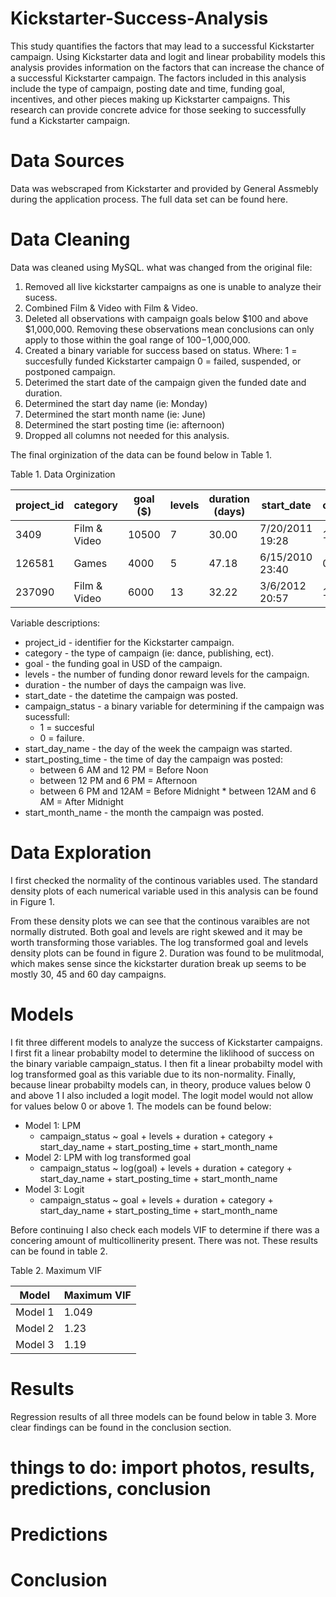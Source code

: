 # Kickstarter-Success-Analysis
This study quantifies the factors that may lead to a successful Kickstarter campaign. Using Kickstarter data and logit and linear probability models this analysis provides information on the factors that can increase the chance of a successful Kickstarter campaign. The factors included in this analysis include the type of campaign, posting date and time, funding goal, incentives, and other pieces making up Kickstarter campaigns. This research can provide concrete advice for those seeking to successfully fund a Kickstarter campaign.

# Data Sources
Data was webscraped from Kickstarter and provided by General Assmebly during the application process. The full data set can be found here. 

# Data Cleaning
Data was cleaned using MySQL. 
what was changed from the original file:
1. Removed all live kickstarter campaigns as one is unable to analyze their sucess.
2. Combined Film &amp; Video with Film & Video.
3. Deleted all observations with campaign goals below $100 and above $1,000,000. Removing these observations mean conclusions can only apply to those within the goal range of $100-$1,000,000.
4. Created a binary variable for success based on status. Where:
1 = succesfully funded Kickstarter campaign
0 = failed, suspended, or postponed campaign.
5. Deterimed the start date of the campaign given the funded date and duration.
6. Determined the start day name (ie: Monday)
7. Determined the start month name (ie: June)
8. Determined the start posting time (ie: afternoon)
9. Dropped all columns not needed for this analysis.

The final orginization of the data can be found below in Table 1.

Table 1. Data Orginization

project_id | category | goal ($) | levels | duration (days) | start_date | campaign_status | start_day_name | start_posting_time | start_month_name  
----- | ------ | ---------- | ---------- | ---------- | --------- | ---------------- | ------------- | -------------- | ---
3409 | Film & Video | 10500 | 7 | 30.00 | 7/20/2011 19:28 | 1 | Wednesday | Before Midnight | July
126581 | Games | 4000 | 5 | 47.18 | 6/15/2010 23:40 | 0 | Tuesday | Before Midnight | June
237090 | Film & Video | 6000 | 13 | 32.22 | 3/6/2012 20:57 | 1 | Tuesday | Before Midnight | March

Variable descriptions:
* project_id - identifier for the Kickstarter campaign. 
* category - the type of campaign (ie: dance, publishing, ect).
* goal - the funding goal in USD of the campaign.
* levels - the number of funding donor reward levels for the campaign.
* duration - the number of days the campaign was live.
* start_date - the datetime the campaign was posted.
* campaign_status - a binary variable for determining if the campaign was sucessfull:
  * 1 = succesful 
  * 0 = failure.
* start_day_name - the day of the week the campaign was started.
* start_posting_time - the time of day the campaign was posted: 
  * between 6 AM and 12 PM = Before Noon                         
  * between 12 PM and 6 PM = Afternoon                           
  * between 6 PM and 12AM = Before Midnight                       * between 12AM and 6 AM = After Midnight
* start_month_name - the month the campaign was posted.

# Data Exploration
I first checked the normality of the continous variables used. The standard density plots of each numerical variable used in this analysis can be found in Figure 1.

From these density plots we can see that the continous varaibles are not normally distruted. Both goal and levels are right skewed and it may be worth transforming those variables. The log transformed goal and levels density plots can be found in figure 2. Duration was found to be mulitmodal, which makes sense since the kickstarter duration break up seems to be mostly 30, 45 and 60 day campaigns. 

# Models

I fit three different models to analyze the success of Kickstarter campaigns. I first fit a linear probabilty model to determine the liklihood of success on the binary variable campaign_status. I then fit a linear probabilty model with log transformed goal as this variable due to its non-normality. Finally, because linear probabilty models can, in theory, produce values below 0 and above 1 I also included a logit model. The logit model would not allow for values below 0 or above 1. The models can be found below:

* Model 1: LPM
  * campaign_status ~ goal + levels + duration + category + start_day_name + start_posting_time + start_month_name
* Model 2: LPM with log transformed goal
  * campaign_status ~ log(goal) + levels + duration + category + start_day_name + start_posting_time + start_month_name
* Model 3: Logit
  * campaign_status ~ goal + levels + duration + category + start_day_name + start_posting_time + start_month_name

Before continuing I also check each models VIF to determine if there was a concering amount of multicollinerity present. There was not. These results can be found in table 2.

Table 2. Maximum VIF

Model | Maximum VIF 
----- | ------
Model 1 | 1.049 
Model 2 | 1.23
Model 3 | 1.19

# Results

Regression results of all three models can be found below in table 3. More clear findings can be found in the conclusion section. 


# things to do: import photos, results, predictions, conclusion
# Predictions

# Conclusion












